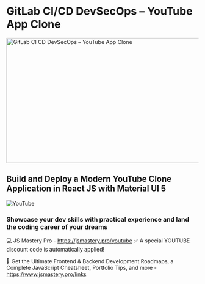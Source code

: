 # GitLab CI/CD DevSecOps – YouTube App Clone
<img width="589" height="327" alt="GitLab CI CD DevSecOps – YouTube App Clone" src="https://github.com/user-attachments/assets/8246ec23-b3d3-4ecd-98ff-9b1c61013d4c" />


## Build and Deploy a Modern YouTube Clone Application in React JS with Material UI 5

![YouTube](https://i.ibb.co/4R5RkmW/Thumbnail-5.png)

### Showcase your dev skills with practical experience and land the coding career of your dreams
💻 JS Mastery Pro - https://jsmastery.pro/youtube
✅ A special YOUTUBE discount code is automatically applied!

📙 Get the Ultimate Frontend & Backend Development Roadmaps, a Complete JavaScript Cheatsheet, Portfolio Tips, and more - https://www.jsmastery.pro/links
